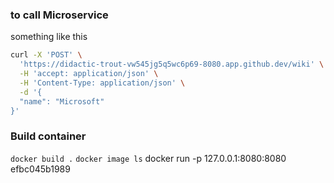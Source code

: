 ### to call Microservice

something like this

```bash 
curl -X 'POST' \
  'https://didactic-trout-vw545jg5q5wc6p69-8080.app.github.dev/wiki' \
  -H 'accept: application/json' \
  -H 'Content-Type: application/json' \
  -d '{
  "name": "Microsoft"
}'
```
### Build container

`docker build .`
`docker image ls`
docker run -p 127.0.0.1:8080:8080 efbc045b1989

